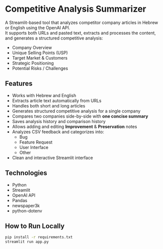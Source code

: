 # Competitive Analysis Summarizer

A Streamlit-based tool that analyzes competitor company articles in Hebrew or English using the OpenAI API.  
It supports both URLs and pasted text, extracts and processes the content, and generates a structured competitive analysis:

- Company Overview
- Unique Selling Points (USP)
- Target Market & Customers
- Strategic Positioning
- Potential Risks / Challenges

## Features
- Works with Hebrew and English
- Extracts article text automatically from URLs
- Handles both short and long articles
- Generates structured competitive analysis for a single company
- Compares two companies side-by-side with **one concise summary**
- Saves analysis history and comparison history
- Allows adding and editing **Improvement** & **Preservation** notes
- Analyzes CSV feedback and categorizes into:
  - Bug
  - Feature Request
  - User Interface
  - Other
- Clean and interactive Streamlit interface

## Technologies
- Python
- Streamlit
- OpenAI API
- Pandas
- newspaper3k
- python-dotenv

## How to Run Locally
```bash
pip install -r requirements.txt
streamlit run app.py
